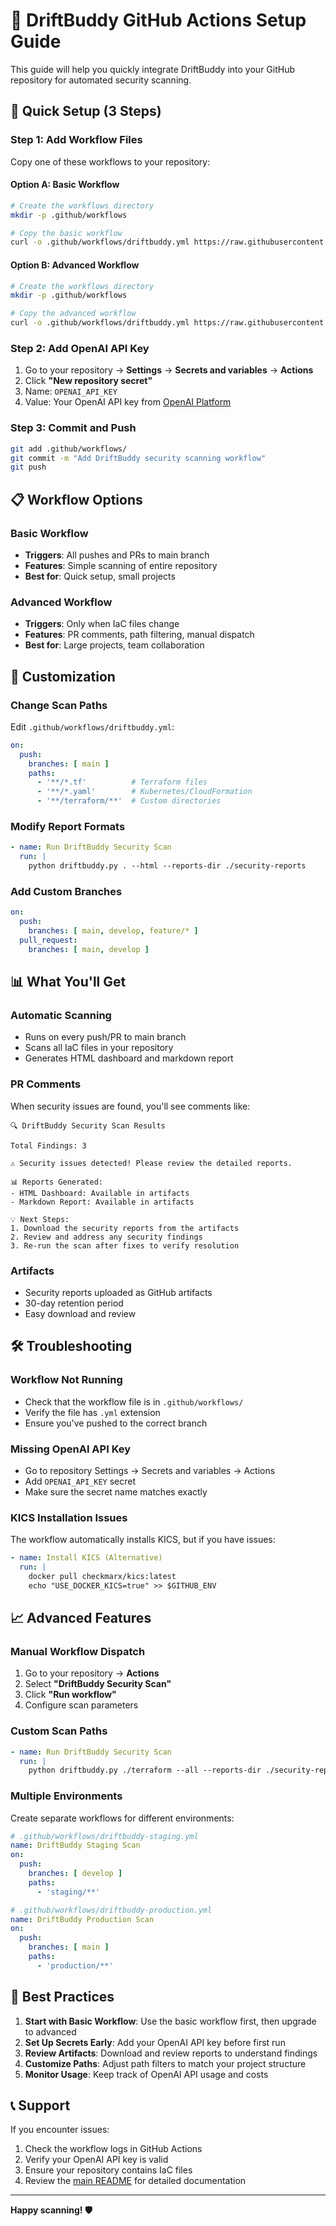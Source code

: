 # 🔄 DriftBuddy GitHub Actions Setup Guide

This guide will help you quickly integrate DriftBuddy into your GitHub repository for automated security scanning.

## 🚀 Quick Setup (3 Steps)

### Step 1: Add Workflow Files

Copy one of these workflows to your repository:

#### Option A: Basic Workflow
```bash
# Create the workflows directory
mkdir -p .github/workflows

# Copy the basic workflow
curl -o .github/workflows/driftbuddy.yml https://raw.githubusercontent.com/your-repo/driftbuddy/main/.github/workflows/driftbuddy-basic.yml
```

#### Option B: Advanced Workflow
```bash
# Create the workflows directory
mkdir -p .github/workflows

# Copy the advanced workflow
curl -o .github/workflows/driftbuddy.yml https://raw.githubusercontent.com/your-repo/driftbuddy/main/.github/workflows/driftbuddy-scan.yml
```

### Step 2: Add OpenAI API Key

1. Go to your repository → **Settings** → **Secrets and variables** → **Actions**
2. Click **"New repository secret"**
3. Name: `OPENAI_API_KEY`
4. Value: Your OpenAI API key from [OpenAI Platform](https://platform.openai.com/)

### Step 3: Commit and Push

```bash
git add .github/workflows/
git commit -m "Add DriftBuddy security scanning workflow"
git push
```

## 📋 Workflow Options

### Basic Workflow
- **Triggers**: All pushes and PRs to main branch
- **Features**: Simple scanning of entire repository
- **Best for**: Quick setup, small projects

### Advanced Workflow
- **Triggers**: Only when IaC files change
- **Features**: PR comments, path filtering, manual dispatch
- **Best for**: Large projects, team collaboration

## 🔧 Customization

### Change Scan Paths
Edit `.github/workflows/driftbuddy.yml`:
```yaml
on:
  push:
    branches: [ main ]
    paths:
      - '**/*.tf'          # Terraform files
      - '**/*.yaml'        # Kubernetes/CloudFormation
      - '**/terraform/**'  # Custom directories
```

### Modify Report Formats
```yaml
- name: Run DriftBuddy Security Scan
  run: |
    python driftbuddy.py . --html --reports-dir ./security-reports
```

### Add Custom Branches
```yaml
on:
  push:
    branches: [ main, develop, feature/* ]
  pull_request:
    branches: [ main, develop ]
```

## 📊 What You'll Get

### Automatic Scanning
- Runs on every push/PR to main branch
- Scans all IaC files in your repository
- Generates HTML dashboard and markdown report

### PR Comments
When security issues are found, you'll see comments like:
```
🔍 DriftBuddy Security Scan Results

Total Findings: 3

⚠️ Security issues detected! Please review the detailed reports.

📊 Reports Generated:
- HTML Dashboard: Available in artifacts
- Markdown Report: Available in artifacts

💡 Next Steps:
1. Download the security reports from the artifacts
2. Review and address any security findings
3. Re-run the scan after fixes to verify resolution
```

### Artifacts
- Security reports uploaded as GitHub artifacts
- 30-day retention period
- Easy download and review

## 🛠️ Troubleshooting

### Workflow Not Running
- Check that the workflow file is in `.github/workflows/`
- Verify the file has `.yml` extension
- Ensure you've pushed to the correct branch

### Missing OpenAI API Key
- Go to repository Settings → Secrets and variables → Actions
- Add `OPENAI_API_KEY` secret
- Make sure the secret name matches exactly

### KICS Installation Issues
The workflow automatically installs KICS, but if you have issues:
```yaml
- name: Install KICS (Alternative)
  run: |
    docker pull checkmarx/kics:latest
    echo "USE_DOCKER_KICS=true" >> $GITHUB_ENV
```

## 📈 Advanced Features

### Manual Workflow Dispatch
1. Go to your repository → **Actions**
2. Select **"DriftBuddy Security Scan"**
3. Click **"Run workflow"**
4. Configure scan parameters

### Custom Scan Paths
```yaml
- name: Run DriftBuddy Security Scan
  run: |
    python driftbuddy.py ./terraform --all --reports-dir ./security-reports
```

### Multiple Environments
Create separate workflows for different environments:
```yaml
# .github/workflows/driftbuddy-staging.yml
name: DriftBuddy Staging Scan
on:
  push:
    branches: [ develop ]
    paths:
      - 'staging/**'

# .github/workflows/driftbuddy-production.yml
name: DriftBuddy Production Scan
on:
  push:
    branches: [ main ]
    paths:
      - 'production/**'
```

## 🎯 Best Practices

1. **Start with Basic Workflow**: Use the basic workflow first, then upgrade to advanced
2. **Set Up Secrets Early**: Add your OpenAI API key before first run
3. **Review Artifacts**: Download and review reports to understand findings
4. **Customize Paths**: Adjust path filters to match your project structure
5. **Monitor Usage**: Keep track of OpenAI API usage and costs

## 📞 Support

If you encounter issues:
1. Check the workflow logs in GitHub Actions
2. Verify your OpenAI API key is valid
3. Ensure your repository contains IaC files
4. Review the [main README](../README.md) for detailed documentation

---

**Happy scanning! 🛡️**
